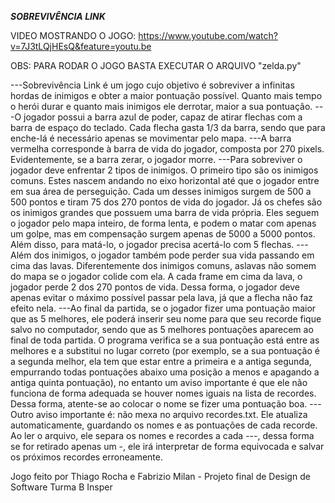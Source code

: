 _____SOBREVIVÊNCIA LINK_____

VIDEO MOSTRANDO O JOGO: https://www.youtube.com/watch?v=7J3tLQjHEsQ&feature=youtu.be

OBS: PARA RODAR O JOGO BASTA EXECUTAR O ARQUIVO "zelda.py"

---Sobrevivência Link é um jogo cujo objetivo é sobreviver a infinitas hordas de inimigos e obter a maior pontuação possível. Quanto mais tempo o herói durar e quanto mais inimigos ele derrotar, maior a sua pontuação.
---O jogador possui a barra azul de poder, capaz de atirar flechas com a barra de espaço do teclado. Cada flecha gasta 1/3 da barra, sendo que para enche-lá é necessário apenas se movimentar pelo mapa. 
---A barra vermelha corresponde à barra de vida do jogador, composta por 270 pixels. Evidentemente, se a barra zerar, o jogador morre.
---Para sobreviver o jogador deve enfrentar 2 tipos de inimigos. O primeiro tipo são os inimigos comuns. Estes nascem andando no eixo horizontal até que o jogador entre em sua área de perseguição. Cada um desses inimigos surgem de 500 a 500 pontos e tiram 75 dos 270 pontos de vida do jogador. Já os chefes são os inimigos grandes que possuem uma barra de vida própria. Eles seguem o jogador pelo mapa inteiro, de forma lenta, e podem o matar com apenas um golpe, mas em compensação surgem apenas de 5000 a 5000 pontos. Além disso, para matá-lo, o jogador precisa acertá-lo com 5 flechas.
---Além dos inimigos, o jogador também pode perder sua vida passando em cima das lavas. Diferentemente dos inimigos comuns, aslavas não somem do mapa se o jogador colide com ela. A cada frame em cima da lava, o jogador perde 2 dos 270 pontos de vida. Dessa forma, o jogador deve apenas evitar o máximo possível passar pela lava, já que a flecha não faz efeito nela.
---Ao final da partida, se o jogador fizer uma pontuação maior que as 5 melhores, ele poderá inserir seu nome para que seu recorde fique salvo no computador, sendo que as 5 melhores  pontuações aparecem ao final de toda partida. O programa verifica se a sua pontuação está entre as melhores e a substitui no lugar correto (por exemplo, se a sua pontuação é a segunda melhor, ela tem que estar entre a primeira e a antiga segunda, empurrando todas pontuações abaixo uma posição a menos e apagando a antiga quinta pontuação), no entanto um aviso importante é que ele não funciona de forma adequada se houver nomes iguais na lista de recordes. Dessa forma, atente-se ao colocar o nome se fizer uma pontuação boa.
---Outro aviso importante é: não mexa no arquivo recordes.txt. Ele atualiza automaticamente, guardando os nomes e as pontuações de cada recorde. Ao ler o arquivo, ele separa os  nomes e recordes a cada ---, dessa forma se for retirado apenas um -, ele irá interpretar de forma equivocada e salvar os próximos recordes erroneamente. 



Jogo feito por Thiago Rocha e Fabrizio Milan - Projeto final de Design de Software
Turma B
Insper
